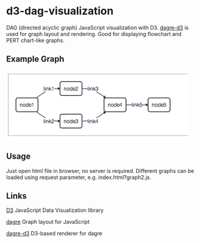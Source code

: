 d3-dag-visualization
===============

DAG (directed acyclic graph) JavaScript visualization with D3.
[dagre-d3](https://github.com/cpettitt/dagre-d3) is used for graph layout and rendering.
Good for displaying flowchart and PERT chart-like graphs.

## Example Graph

![DAG Visualization](doc/graph.png "DAG Visualization")

## Usage

 Just open html file in browser, no server is required.
 Different graphs can be loaded using request parameter, e.g. index.html?graph2.js.

## Links

[D3](https://github.com/mbostock/d3) JavaScript Data Visualization library

[dagre](https://github.com/cpettitt/dagre) Graph layout for JavaScript

[dagre-d3](https://github.com/cpettitt/dagre-d3) D3-based renderer for dagre